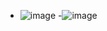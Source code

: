 - ![image](https://user-images.githubusercontent.com/59710234/173170744-465ed2ca-bf63-4638-b3bc-bd697136cb2b.png)
-![image](https://user-images.githubusercontent.com/59710234/173170744-465ed2ca-bf63-4638-b3bc-bd697136cb2b.png)

